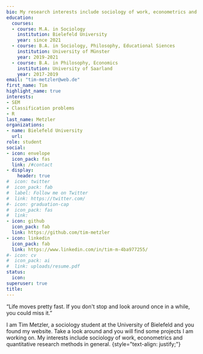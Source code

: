 ```yaml
---
bio: My research interests include sociology of work, econometrics and quantitative methods.
education:
  courses:
  - course: M.A. in Sociology
    institution: Bielefeld University
    year: since 2021
  - course: B.A. in Sociology, Philosophy, Educational Siences
    institution: University of Münster
    year: 2019-2021
  - course: B.A. in Philosophy, Economics
    institution: University of Saarland
    year: 2017-2019
email: "tim-metzler@web.de"
first_name: Tim
highlight_name: true
interests:
- SEM
- Classification problems
- R
last_name: Metzler
organizations:
- name: Bielefeld University
  url: 
role: student
social:
- icon: envelope
  icon_pack: fas
  link: /#contact
- display:
    header: true
#  icon: twitter
#  icon_pack: fab
#  label: Follow me on Twitter
#  link: https://twitter.com/
#- icon: graduation-cap
#  icon_pack: fas
#  link: 
- icon: github
  icon_pack: fab
  link: https://github.com/tim-metzler
- icon: linkedin
  icon_pack: fab
  link: https://www.linkedin.com/in/tim-m-4ba977255/
#- icon: cv
#  icon_pack: ai
#  link: uploads/resume.pdf
status:
  icon: 
superuser: true
title: 
---
```

“Life moves pretty fast. If you don't stop and look around once in a while, you could miss it.”

I am Tim Metzler, a sociology student at the University of Bielefeld and you found my website. Take a look around and you will find some projects I am working on. My interests include sociology of work, econometrics and quantitative research methods in general. 
{style="text-align: justify;"}
